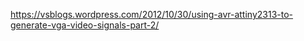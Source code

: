 
https://vsblogs.wordpress.com/2012/10/30/using-avr-attiny2313-to-generate-vga-video-signals-part-2/

